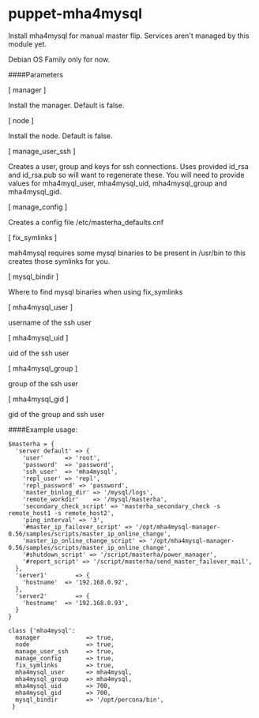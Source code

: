 # puppet-mha4mysql
Install mha4mysql for manual master flip.
Services aren't managed by this module yet.

Debian OS Family only for now.

####Parameters

[ manager ]

Install the manager. Default is false.

[ node ]

Install the node. Default is false.

[ manage_user_ssh ]

Creates a user, group and keys for ssh connections. Uses provided id_rsa and id_rsa.pub so will want to regenerate these. You will need to provide values for mha4myql_user, mha4mysql_uid, mha4mysql_group and mha4mysql_gid.

[ manage_config ]

Creates a config file /etc/masterha_defaults.cnf

[ fix_symlinks ]

mah4mysql requires some mysql binaries to be present in /usr/bin to this creates those symlinks for you.

[ mysql_bindir ]

Where to find mysql binaries when using fix_symlinks

[ mha4mysql_user ]

username of the ssh user

[ mha4mysql_uid ]

uid of the ssh user

[ mha4mysql_group ]

group of the ssh user

[ mha4mysql_gid ]

gid of the group and ssh user


####Example usage:

```
$masterha = {
  'server default' => {
    'user'      => 'root',
    'password'  => 'password',
    'ssh_user'  => 'mha4mysql',
    'repl_user' => 'repl',
    'repl_password' => 'password',
    'master_binlog_dir' => '/mysql/logs',
    'remote_workdir'    => '/mysql/masterha',
    'secondary_check_script' => 'masterha_secondary_check -s remote_host1 -s remote_host2',
    'ping_interval' => '3',
    '#master_ip_failover_script' => '/opt/mha4mysql-manager-0.56/samples/scripts/master_ip_online_change',
    'master_ip_online_change_script' => '/opt/mha4mysql-manager-0.56/samples/scripts/master_ip_online_change',
    '#shutdown_script' => '/script/masterha/power_manager',
    '#report_script' => '/script/masterha/send_master_failover_mail',
  },
  'server1'        => {
    'hostname'  => '192.168.0.92',
  },
  'server2'        => {
    'hostname'  => '192.168.0.93',
  }
}

class {'mha4mysql':
  manager             => true,
  node                => true,
  manage_user_ssh     => true,
  manage_config       => true,
  fix_symlinks        => true,
  mha4mysql_user      => mha4mysql,
  mha4mysql_group     => mha4mysql,
  mha4mysql_uid       => 700,
  mha4mysql_gid       => 700,
  mysql_bindir        => '/opt/percona/bin',
 }
 ```
